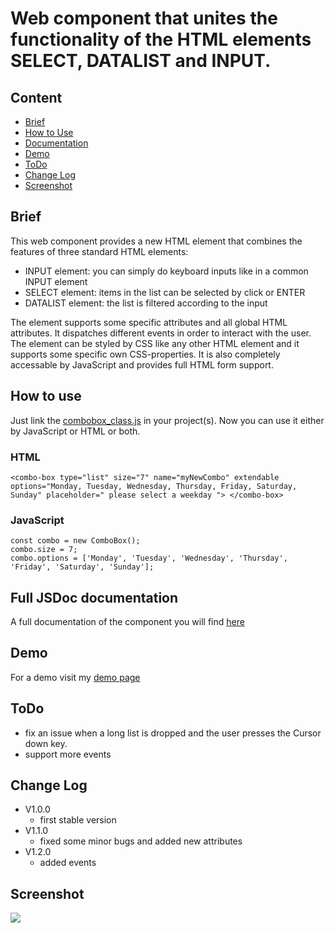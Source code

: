 # Web component that unites the functionality of the HTML elements SELECT, DATALIST and INPUT.

## Content
  * [Brief](#brief)
  * [How to Use](#how-to-use)
  * [Documentation](#full-jsdoc-documentation)
  * [Demo](#demo)
  * [ToDo](#todo)
  * [Change Log](#change-log)
  * [Screenshot](#screenshot)


## Brief 
  This web component provides a new HTML element that combines the features of three standard HTML elements:
  * INPUT element:    you can simply do keyboard inputs like in a common INPUT element
  * SELECT element:   items in the list can be selected by click or ENTER
  * DATALIST element: the list is filtered according to the input
  
  The element supports some specific attributes and all global HTML attributes.
  It dispatches different events in order to interact with the user.
  The element can be styled by CSS like any other HTML element and it supports some specific own CSS-properties.
  It is also completely accessable by JavaScript and provides full HTML form support.
		
  
## How to use
  Just link the [combobox_class.js](./src/combobox_class.js) in your project(s).
  Now you can use it either by JavaScript or HTML or both.

  ### HTML
  ``
  <combo-box type="list" size="7" name="myNewCombo" extendable 
  	     options="Monday, Tuesday, Wednesday, Thursday, Friday, Saturday, Sunday"
	     placeholder=" please select a weekday ">
  </combo-box>
  ``
  ### JavaScript
  ```
  const combo = new ComboBox();
  combo.size = 7;
  combo.options = ['Monday', 'Tuesday', 'Wednesday', 'Thursday', 'Friday', 'Saturday', 'Sunday'];
  ```

## Full JSDoc documentation
  A full documentation of the component you will find [here](https://jom-soft.com/webcomponents/combobox/docs/ComboBox.html)

## Demo
  For a demo visit my [demo page](https://jom-soft.com/webcomponents/combobox/index.html)

## ToDo
  - fix an issue when a long list is dropped and the user presses the Cursor down key.
  - support more events

## Change Log
  * V1.0.0
    - first stable version
  * V1.1.0
    - fixed some minor bugs and added new attributes
  * V1.2.0
    - added events
   
## Screenshot
<image src="https://jom-soft.com/webcomponents/combobox/img/Screenshot1.jpg">

